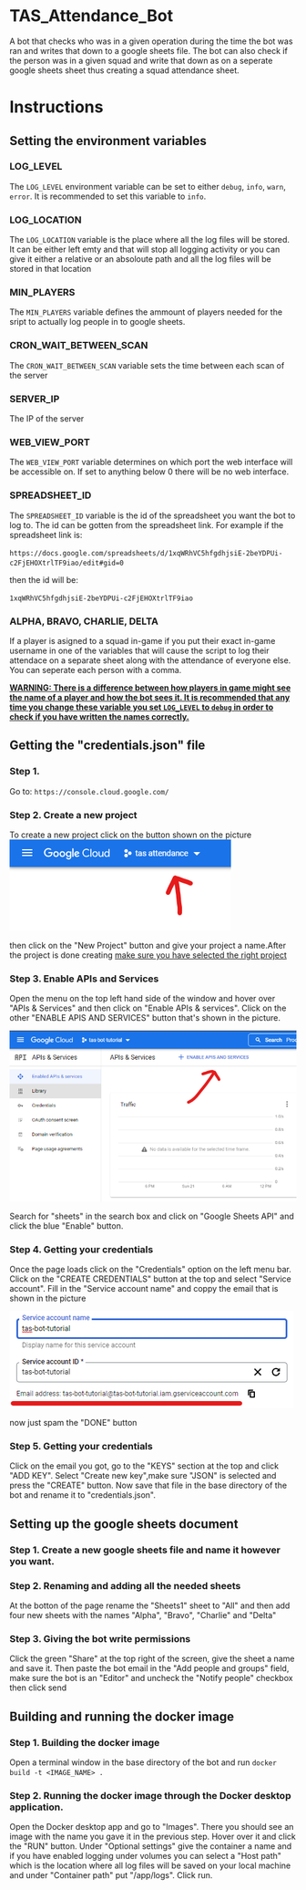 # TAS_Attendance_Bot
A bot that checks who was in a given operation during the time the bot was ran and writes that down to a google sheets file. The bot can also check if the person was in a given squad and write that down as on a seperate google sheets sheet thus creating a squad attendance sheet.

# Instructions
## Setting the environment variables
### LOG_LEVEL
The `LOG_LEVEL` environment variable can be set to either `debug`, `info`, `warn`, `error`. It is recommended to set this variable to `info`.
### LOG_LOCATION
The `LOG_LOCATION` variable is the place where all the log files will be stored. It can be either left emty and that will stop all logging activity or you can give it either a relative or an absoloute path and all the log files will be stored in that location
### MIN_PLAYERS
The `MIN_PLAYERS` variable defines the ammount of players needed for the sript to actually log people in to google sheets.
### CRON_WAIT_BETWEEN_SCAN
The `CRON_WAIT_BETWEEN_SCAN` variable sets the time between each scan of the server
### SERVER_IP
The IP of the server
### WEB_VIEW_PORT
The `WEB_VIEW_PORT` variable determines on which port the web interface will be accessible on. If set to anything below 0 there will be no web interface.
### SPREADSHEET_ID
The `SPREADSHEET_ID` variable is the id of the spreadsheet you want the bot to log to. The id can be gotten from the spreadsheet link. For example if the spreadsheet link is:

`https://docs.google.com/spreadsheets/d/1xqWRhVC5hfgdhjsiE-2beYDPUi-c2FjEHOXtrlTF9iao/edit#gid=0`

then the id will be:

`1xqWRhVC5hfgdhjsiE-2beYDPUi-c2FjEHOXtrlTF9iao`
### ALPHA, BRAVO, CHARLIE, DELTA
If a player is asigned to a squad in-game if you put their exact in-game username in one of the variables that will cause the script to log their attendace on a separate sheet along with the attendance of everyone else. You can seperate each person with a comma.

<u><b>WARNING: There is a difference between how players in game might see the name of a player and how the bot sees it. It is recommended that any time you change these variable you set `LOG_LEVEL` to `debug` in order to check if you have written the names correctly.</b></u>
## Getting the "credentials.json" file
### Step 1.
Go to: `https://console.cloud.google.com/`
### Step 2. Create a new project
To create a new project click on the button shown on the picture
<img src="./res/1.png">

then click on the "New Project" button and give your project a name.After the project is done creating <u>make sure you have selected the right project</u>
### Step 3. Enable APIs and Services
Open the menu on the top left hand side of the window and hover over "APIs & Services" and then click on "Enable APIs & services". Click on the other "ENABLE APIS AND SERVICES" button that's shown in the picture.


<img src="./res/2.png">

Search for "sheets" in the search box and click on "Google Sheets API" and click the blue "Enable" button.
### Step 4. Getting your credentials
Once the page loads click on the "Credentials" option on the left menu bar. Click on the "CREATE CREDENTIALS" button at the top and select "Service account". Fill in the "Service account name" and coppy the email that is shown in the picture


<img src="./res/3.png">

now just spam the "DONE" button
### Step 5. Getting your credentials
Click on the email you got, go to the "KEYS" section at the top and click "ADD KEY". Select "Create new key",make sure "JSON" is selected and press the "CREATE" button. Now save that file in the base directory of the bot and rename it to "credentials.json".
## Setting up the google sheets document
### Step 1. Create a new google sheets file and name it however you want.
### Step 2. Renaming and adding all the needed sheets
At the botton of the page rename the "Sheets1" sheet to "All" and then add four new sheets with the names "Alpha", "Bravo", "Charlie" and "Delta"
### Step 3. Giving the bot write permissions
Click the green "Share" at the top right of the screen, give the sheet a name and save it. Then paste the bot email in the "Add people and groups" field, make sure the bot is an "Editor" and uncheck the "Notify people" checkbox then click send
## Building and running the docker image
### Step 1. Building the docker image
Open a terminal window in the base directory of the bot and run `docker build -t <IMAGE_NAME> .`
### Step 2. Running the docker image through the Docker desktop application.
Open the Docker desktop app and go to "Images". There you should see an image with the name you gave it in the previous step. Hover over it and click the "RUN" button. Under "Optional settings" give the container a name and if you have enabled logging under volumes you can select a "Host path" which is the location where all log files will be saved on your local machine and under "Container path" put "/app/logs". Click run.